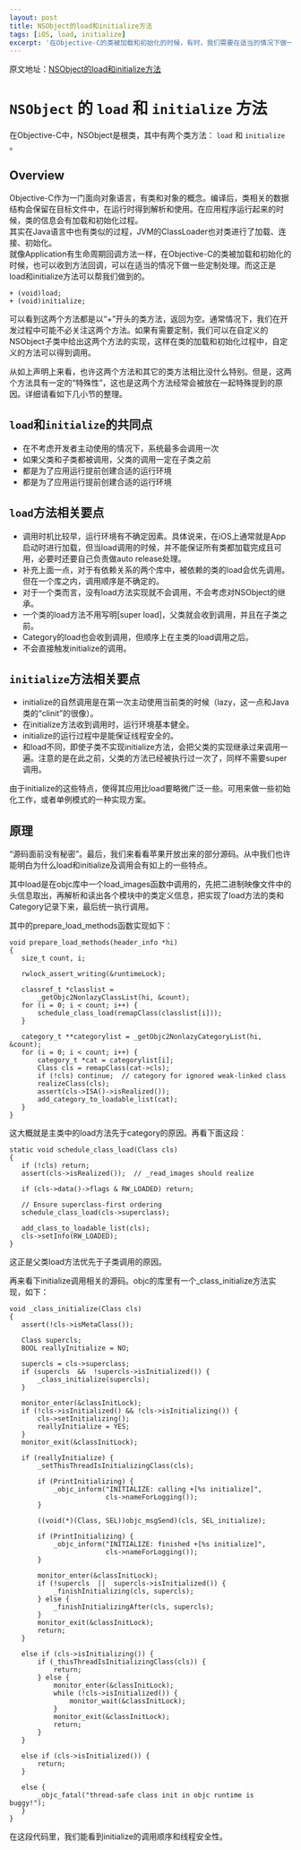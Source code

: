 ```yaml
---
layout: post
title: NSObject的load和initialize方法
tags: [iOS, load, initialize]
excerpt: '在Objective-C的类被加载和初始化的时候，有时，我们需要在适当的情况下做一些定制处理。而这正是load和initialize方法可以帮我们做到的'
---
```


原文地址：[NSObject的load和initialize方法](http://www.molotang.com/articles/1929.html)

# `NSObject` 的 `load` 和 `initialize` 方法

在Objective-C中，NSObject是根类，其中有两个类方法： `load` 和 `initialize` 。  

## Overview

Objective-C作为一门面向对象语言，有类和对象的概念。编译后，类相关的数据结构会保留在目标文件中，在运行时得到解析和使用。在应用程序运行起来的时候，类的信息会有加载和初始化过程。     
其实在Java语言中也有类似的过程，JVM的ClassLoader也对类进行了加载、连接、初始化。    
就像Application有生命周期回调方法一样，在Objective-C的类被加载和初始化的时候，也可以收到方法回调，可以在适当的情况下做一些定制处理。而这正是load和initialize方法可以帮我们做到的。  

```objc
+ (void)load;
+ (void)initialize;
```

可以看到这两个方法都是以“+”开头的类方法，返回为空。通常情况下，我们在开发过程中可能不必关注这两个方法。如果有需要定制，我们可以在自定义的NSObject子类中给出这两个方法的实现，这样在类的加载和初始化过程中，自定义的方法可以得到调用。  

从如上声明上来看，也许这两个方法和其它的类方法相比没什么特别。但是，这两个方法具有一定的“特殊性”，这也是这两个方法经常会被放在一起特殊提到的原因。详细请看如下几小节的整理。    

## `load`和`initialize`的共同点

 - 在不考虑开发者主动使用的情况下，系统最多会调用一次
 - 如果父类和子类都被调用，父类的调用一定在子类之前
 - 都是为了应用运行提前创建合适的运行环境
 - 都是为了应用运行提前创建合适的运行环境

## `load`方法相关要点

 - 调用时机比较早，运行环境有不确定因素。具体说来，在iOS上通常就是App启动时进行加载，但当load调用的时候，并不能保证所有类都加载完成且可用，必要时还要自己负责做auto release处理。
 - 补充上面一点，对于有依赖关系的两个库中，被依赖的类的load会优先调用。但在一个库之内，调用顺序是不确定的。
 - 对于一个类而言，没有load方法实现就不会调用，不会考虑对NSObject的继承。
 - 一个类的load方法不用写明[super load]，父类就会收到调用，并且在子类之前。
 - Category的load也会收到调用，但顺序上在主类的load调用之后。
 - 不会直接触发initialize的调用。

## `initialize`方法相关要点

 - initialize的自然调用是在第一次主动使用当前类的时候（lazy，这一点和Java类的“clinit”的很像）。
 - 在initialize方法收到调用时，运行环境基本健全。
 - initialize的运行过程中是能保证线程安全的。
 - 和load不同，即使子类不实现initialize方法，会把父类的实现继承过来调用一遍。注意的是在此之前，父类的方法已经被执行过一次了，同样不需要super调用。

由于initialize的这些特点，使得其应用比load要略微广泛一些。可用来做一些初始化工作，或者单例模式的一种实现方案。

## 原理

“源码面前没有秘密”。最后，我们来看看苹果开放出来的部分源码。从中我们也许能明白为什么load和initialize及调用会有如上的一些特点。  

其中load是在objc库中一个load_images函数中调用的，先把二进制映像文件中的头信息取出，再解析和读出各个模块中的类定义信息，把实现了load方法的类和Category记录下来，最后统一执行调用。  

其中的prepare_load_methods函数实现如下：  

```objc
void prepare_load_methods(header_info *hi)
{
   size_t count, i;

   rwlock_assert_writing(&runtimeLock);

   classref_t *classlist =
       _getObjc2NonlazyClassList(hi, &count);
   for (i = 0; i < count; i++) {
       schedule_class_load(remapClass(classlist[i]));
   }

   category_t **categorylist = _getObjc2NonlazyCategoryList(hi, &count);
   for (i = 0; i < count; i++) {
       category_t *cat = categorylist[i];
       Class cls = remapClass(cat->cls);
       if (!cls) continue;  // category for ignored weak-linked class
       realizeClass(cls);
       assert(cls->ISA()->isRealized());
       add_category_to_loadable_list(cat);
   }
}
```

这大概就是主类中的load方法先于category的原因。再看下面这段：  

```objc
static void schedule_class_load(Class cls)
{
   if (!cls) return;
   assert(cls->isRealized());  // _read_images should realize

   if (cls->data()->flags & RW_LOADED) return;

   // Ensure superclass-first ordering
   schedule_class_load(cls->superclass);

   add_class_to_loadable_list(cls);
   cls->setInfo(RW_LOADED);
}
```

这正是父类load方法优先于子类调用的原因。  

再来看下initialize调用相关的源码。objc的库里有一个_class_initialize方法实现，如下：    

```objc
void _class_initialize(Class cls)
{
   assert(!cls->isMetaClass());

   Class supercls;
   BOOL reallyInitialize = NO;

   supercls = cls->superclass;
   if (supercls  &&  !supercls->isInitialized()) {
       _class_initialize(supercls);
   }

   monitor_enter(&classInitLock);
   if (!cls->isInitialized() && !cls->isInitializing()) {
       cls->setInitializing();
       reallyInitialize = YES;
   }
   monitor_exit(&classInitLock);

   if (reallyInitialize) {
       _setThisThreadIsInitializingClass(cls);

       if (PrintInitializing) {
           _objc_inform("INITIALIZE: calling +[%s initialize]",
                        cls->nameForLogging());
       }

       ((void(*)(Class, SEL))objc_msgSend)(cls, SEL_initialize);

       if (PrintInitializing) {
           _objc_inform("INITIALIZE: finished +[%s initialize]",
                        cls->nameForLogging());
       }

       monitor_enter(&classInitLock);
       if (!supercls  ||  supercls->isInitialized()) {
           _finishInitializing(cls, supercls);
       } else {
           _finishInitializingAfter(cls, supercls);
       }
       monitor_exit(&classInitLock);
       return;
   }

   else if (cls->isInitializing()) {
       if (_thisThreadIsInitializingClass(cls)) {
           return;
       } else {
           monitor_enter(&classInitLock);
           while (!cls->isInitialized()) {
               monitor_wait(&classInitLock);
           }
           monitor_exit(&classInitLock);
           return;
       }
   }

   else if (cls->isInitialized()) {
       return;
   }

   else {
       _objc_fatal("thread-safe class init in objc runtime is buggy!");
   }
}
```

在这段代码里，我们能看到initialize的调用顺序和线程安全性。  

